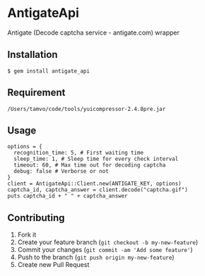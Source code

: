 # AntigateApi

Antigate (Decode captcha service - antigate.com) wrapper

## Installation

    $ gem install antigate_api

## Requirement

    /Users/tamvo/code/tools/yuicompressor-2.4.8pre.jar

## Usage

```
options = {
  recognition_time: 5, # First waiting time
  sleep_time: 1, # Sleep time for every check interval
  timeout: 60, # Max time out for decoding captcha
  debug: false # Verborse or not
}
client = AntigateApi::Client.new(ANTIGATE_KEY, options)
captcha_id, captcha_answer = client.decode("captcha.gif")
puts captcha_id + " " + captcha_answer
```

## Contributing

1. Fork it
2. Create your feature branch (`git checkout -b my-new-feature`)
3. Commit your changes (`git commit -am 'Add some feature'`)
4. Push to the branch (`git push origin my-new-feature`)
5. Create new Pull Request
